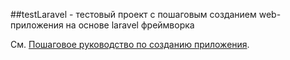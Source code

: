 ##testLaravel - тестовый проект с пошаговым созданием web-приложения на основе laravel фреймворка 

См. [Пошаговое руководство по созданию приложения](StepByStep.md).  
